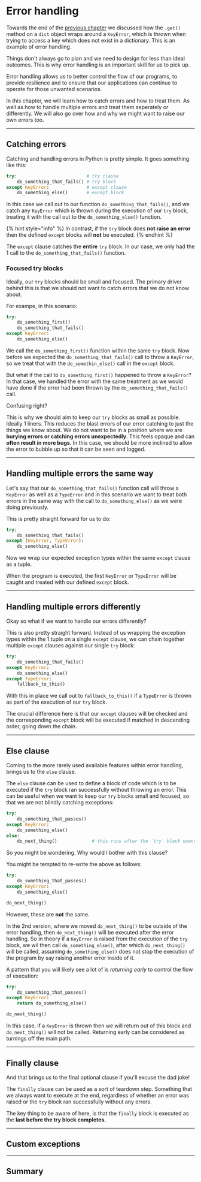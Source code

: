 # Error handling

Towards the end of the [previous chapter](dictionaries.md#accessing-key-value-pairs) we discussed how the `.get()` method on a `dict` object wraps around a `KeyError`, which is thrown when trying to access a key which does not exist in a dictionary. This is an example of error handling.

Things don't always go to plan and we need to design for less than ideal outcomes. This is why error handling is an important skill for us to pick up.

Error handling allows us to better control the flow of our programs, to provide resilience and to ensure that our applications can continue to operate for those unwanted scenarios.

In this chapter, we will learn how to catch errors and how to treat them. As well as how to handle multiple errors and treat them seperately or differently. We will also go over how and why we might want to raise our own errors too.

***

## Catching errors

Catching and handling errors in Python is pretty simple. It goes something like this:

```python
try:                          # try clause
    do_something_that_fails() # try block
except KeyError:              # except clause
    do_something_else()       # except block
```

In this case we call out to our function `do_something_that_fails()`, and we catch any `KeyError` which is thrown during the execution of our `try` block, treating it with the call out to the `do_something_else()` function.

{% hint style="info" %}
In contrast, if the `try` block does **not raise an error** then the defined `except` blocks will **not** be executed.
{% endhint %}

The `except` clause catches the **entire** `try` block. In our case, we only had the 1 call to the `do_something_that_fails()` function.&#x20;

### Focused try blocks

Ideally, our `try` blocks should be small and focused. The primary driver behind this is that we should not want to catch errors that we do not know about.&#x20;

For exampe, in this scenario:

```python
try:
    do_something_first()
    do_something_that_fails()
except KeyError:
    do_something_else()
```

We call the `do_something_first()` function within the same `try` block. Now before we expected the `do_something_that_fails()` call to throw a `KeyError`, so we treat that with the `do_somethin_else()` call in the `except` block.&#x20;

But what if the call to `do_something_first()` happened to throw a `KeyError`? In that case, we handled the error with the same treatment as we would have done if the error had been thrown by the `do_something_that_fails()` call.&#x20;

Confusing right?

This is why we should aim to keep our `try` blocks as small as possible. Ideally 1 liners. This reduces the blast errors of our error catching to just the things we know about. We do not want to be in a position where we are **burying errors or catching errors unexpectedly**. This feels opaque and can **often result in more bugs**. In this case, we should be more inclined to allow the error to bubble up so that it can be seen and logged.

***

## Handling multiple errors the same way

Let's say that our `do_something_that_fails()` function call will throw a `KeyError` as well as a `TypeError` and in this scenario we want to treat both errors in the same way with the call to `do_something_else()` as we were doing previously.

This is pretty straight forward for us to do:

```python
try:
    do_something_that_fails()
except (KeyError, TypeError):
    do_something_else()
```

Now we wrap our expected exception types within the same `except` clause as a tuple.

When the program is executed, the first `KeyError` or `TypeError` will be caught and treated with our defined `except` block.

***

## Handling multiple errors differently

Okay so what if we want to handle our errors differently?

This is also pretty straight forward. Instead of us wrapping the exception types within the 1 tuple on a single `except` clause, we can chain together multiple `except` clauses against our single `try` block:

```python
try:
    do_something_that_fails()
except KeyError:
    do_something_else()
except TypeError:
    fallback_to_this()
```

With this in place we call out to `fallback_to_this()` if a `TypeError` is thrown as part of the execution of our `try` block.

The crucial difference here is that our `except` clauses will be checked and the corresponding `except` block will be executed if matched in descending order, going down the chain.

***

## Else clause

Coming to the more rarely used available features within error handling, brings us to the `else` clause.

The `else` clause can be used to define a block of code which is to be executed if the `try` block ran successfully without throwing an error. This can be useful when we want to keep our `try` blocks small and focused, so that we are not blindly catching exceptions:

```python
try:
    do_something_that_passes()
except KeyError:
    do_something_else()
else:
    do_next_thing()             # this runs after the `try` block executes successfully
```

So you might be wondering. Why would I bother with this clause?

You might be tempted to re-write the above as follows:

```python
try:
    do_something_that_passes()
except KeyError:
    do_something_else()

do_next_thing()
```

However, these are **not** the same.&#x20;

In the 2nd version, where we moved `do_next_thing()` to be outside of the error handling, then `do_next_thing()` will be executed after the error handling. So in theory if a `KeyError` is raised from the execution of the `try` block, we wil then call `do_something_else()`, after which `do_next_thing()` will be called, assuming `do_something_else()` does not stop the execution of the program by say raising another error inside of it.

A pattern that you will likely see a lot of is _returning early_ to control the flow of execution:

```python
try:
    do_something_that_passes()
except KeyError:
    return do_something_else()

do_next_thing()
```

In this case, if a `KeyError` is thrown then we will return out of this block and `do_next_thing()` will not be called. Returning early can be considered as turnings off the main path.

***

## Finally clause

And that brings us to the final optional clause if you'll excuse the dad joke!

The `finally` clause can be used as a sort of teardown step. Something that we always want to execute at the end, regardless of whether an error was raised or the `try` block ran successfully without any errors.

The key thing to be aware of here, is that the `finally` block is executed as the **last before the try block completes.**



***

## Custom exceptions





***

## Summary



